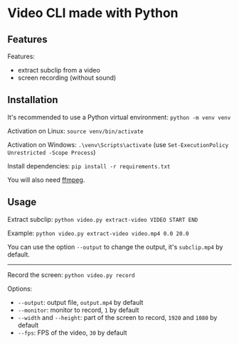 # Video CLI made with Python

## Features

Features:
- extract subclip from a video
- screen recording (without sound)

## Installation

It's recommended to use a Python virtual environment: `python -m venv venv`

Activation on Linux: `source venv/bin/activate`

Activation on Windows: `.\venv\Scripts\activate` (use `Set-ExecutionPolicy Unrestricted -Scope Process`)

Install dependencies: `pip install -r requirements.txt`

You will also need [ffmpeg](https://www.ffmpeg.org/).

## Usage

Extract subclip: `python video.py extract-video VIDEO START END`

Example: `python video.py extract-video video.mp4 0.0 20.0`

You can use the option `--output` to change the output, it's `subclip.mp4` by default.

---

Record the screen: `python video.py record`

Options:
- `--output`: output file, `output.mp4` by default
- `--monitor`: monitor to record, `1` by default
- `--width` and `--height`: part of the screen to record, `1920` and `1080` by default
- `--fps`: FPS of the video, `30` by default


